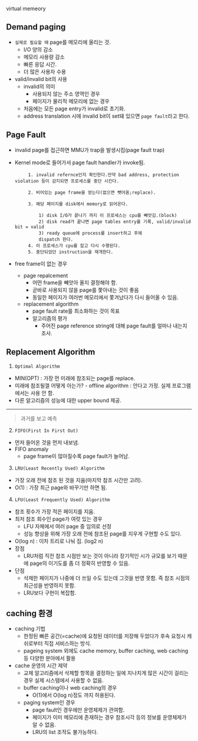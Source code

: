 virtual memeory

## Demand paging
- `실제로 필요할 때` page를 메모리에 올리는 것.
    - I/O 양의 감소
    - 메모리 사용량 감소
    - 빠른 응답 시간.
    - 더 많은 사용자 수용
- valid/invalid bit의 사용
    - invalid의 의미
        - 사용되지 않는 주소 영역인 경우
        - 페이지가 물리적 메모리에 없는 경우
    - 처음에는 모든 page entry가 invalid로 초기화.
    - address translation 시에 invalid bit이 set돼 있으면 `page fault`라고 한다.
    
## Page Fault
- invalid page를 접근하면 MMU가 trap을 발생시킴(page fault trap)
 - Kernel mode로 들어가서 page fault handler가 invoke됨.


            1. invalid refernce인지 확인한다.만약 bad address, protection violation 등이 감지되면 프로세스를 중단 시킨다.
            
            2. 비어있는 page frame을 얻는다(없으면 뺏어옴;replace).

            3. 해당 페이지를 disk에서 memory로 읽어온다.

                1) disk I/O가 끝나기 까지 이 프로세스는 cpu를 빼앗김.(block)
                2) disk read가 끝나면 page tables entry를 기록, valid/invalid bit = valid
                3) ready queue에 process를 insert하고 후에 
                dispatch 한다.
            4. 이 프로세스가 cpu를 잡고 다시 수행된다.
            5. 중단되었던 instruction을 재개한다.
- free frame이 없는 경우
     - page repalcement
        - 어떤 frame을 빼앗아 올지 결정해야 함.
         - 곧바로 사용되지 않을 page를 쫓아내는 것이 좋음
        - 동일한 페이지가 여러번 메모리에서 쫓겨났다가 다시 들어올 수 있음.
    - replacement algorithm
        - page fault rate를 최소화하는 것이 목표
        - 알고리즘의 평가
            - 주어진 page reference string에 대해 page fault를 얼마나 내는지 조사.
## Replacement Algorithm
1) `Optimal Algorithm`
 - MIN(OPT) : 가장 먼 미래에 참조되는 page를 replace.
- 미래에 참조될껄 어떻게 아는가?
        - offline algorithm : 안다고 가정. 실제 프로그램에서는 사용 안 함.
- 다른 알고리즘의 성능에 대한 upper bound 제공.
-------------
> 과거를 보고 예측    
2) `FIFO(First In First Out)`
- 먼저 들어온 것을 먼저 내보냄.
- FIFO anomaly
    - page frame이 많아질수록 page fault가 늘어남.
    
3) `LRU(Least Recently Used) Algorithm`
    
- 가장 오래 전에 참조 된 것을 지움(마지막 참조 시간만 고려).
- O(1) : 가장 최근 page와 바꾸기만 하면 됨.
    
4) `LFU(Least Frequently Used) Algorithm`

- 참조 횟수가 가장 적은 페이지를 지움.
- 최저 참조 회수인 page가 여럿 있는 경우
    - LFU 자체에서 여러 page 중 임의로 선정
    - 성능 향상을 위해 가장 오래 전에 참조된 page를 지우게 구현할 수도 있다.
- O(log n) : 이차 트리로 나눠 짐. (log2 n) 
- 장점
    - LRU처럼 직전 참조 시점만 보는 것이 아니라 장기적인 시가 규모를 보기 때문에 page의 이기도를 좀 더 정확히 반영할 수 있음.
- 단점
    - 삭제한 페이지가 나중에 더 쓰일 수도 있는데 그것을 반영 못함. 즉 참조 시점의 최근성을 반영하지 못함.
    - LRU보다 구현이 복잡함.

## caching 환경
- caching 기법
    - 한정된 빠른 공간(=cache)에 요청된 데이터를 저장해 두었다가 후속 요청시 캐쉬로부터 직접 서비스하는 방식.
    - pageing system 외에도 cache memory, buffer caching, web caching 등 다양한 분야에서 활용
- cache 운영의 시간 제약
    - 교체 알고리즘에서 삭제할 항목을 결정하는 일에 지나치게 많은 시간이 걸리는 경우 실제 시스템에서 사용할 수 없음.
    - buffer caching이나 web caching의 경우
        - O(1)에서 O(log n)정도 까지 허용된다.
    - paging system인 경우
        - page fault인 경우에만 운영체제가 관여함.
        - 페이지가 이미 메모리에 존재하는 경우 참조시각 등의 정보를 운영체제가 알 수 없음.
        - LRU의 list 조작도 불가능하다.
